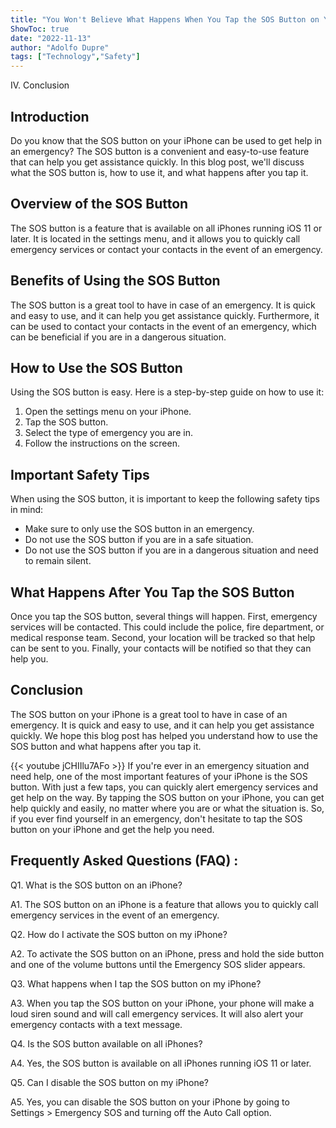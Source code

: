 ```yaml
---
title: "You Won't Believe What Happens When You Tap the SOS Button on Your iPhone!"
ShowToc: true 
date: "2022-11-13"
author: "Adolfo Dupre" 
tags: ["Technology","Safety"]
---
```

IV. Conclusion

## Introduction
Do you know that the SOS button on your iPhone can be used to get help in an emergency? The SOS button is a convenient and easy-to-use feature that can help you get assistance quickly. In this blog post, we'll discuss what the SOS button is, how to use it, and what happens after you tap it.

## Overview of the SOS Button
The SOS button is a feature that is available on all iPhones running iOS 11 or later. It is located in the settings menu, and it allows you to quickly call emergency services or contact your contacts in the event of an emergency.

## Benefits of Using the SOS Button
The SOS button is a great tool to have in case of an emergency. It is quick and easy to use, and it can help you get assistance quickly. Furthermore, it can be used to contact your contacts in the event of an emergency, which can be beneficial if you are in a dangerous situation.

## How to Use the SOS Button
Using the SOS button is easy. Here is a step-by-step guide on how to use it:

1. Open the settings menu on your iPhone.
2. Tap the SOS button.
3. Select the type of emergency you are in.
4. Follow the instructions on the screen.

## Important Safety Tips
When using the SOS button, it is important to keep the following safety tips in mind:

- Make sure to only use the SOS button in an emergency.
- Do not use the SOS button if you are in a safe situation.
- Do not use the SOS button if you are in a dangerous situation and need to remain silent.

## What Happens After You Tap the SOS Button
Once you tap the SOS button, several things will happen. First, emergency services will be contacted. This could include the police, fire department, or medical response team. Second, your location will be tracked so that help can be sent to you. Finally, your contacts will be notified so that they can help you.

## Conclusion
The SOS button on your iPhone is a great tool to have in case of an emergency. It is quick and easy to use, and it can help you get assistance quickly. We hope this blog post has helped you understand how to use the SOS button and what happens after you tap it.

{{< youtube jCHIIlu7AFo >}} 
If you're ever in an emergency situation and need help, one of the most important features of your iPhone is the SOS button. With just a few taps, you can quickly alert emergency services and get help on the way. By tapping the SOS button on your iPhone, you can get help quickly and easily, no matter where you are or what the situation is. So, if you ever find yourself in an emergency, don't hesitate to tap the SOS button on your iPhone and get the help you need.

## Frequently Asked Questions (FAQ) :
Q1. What is the SOS button on an iPhone?

A1. The SOS button on an iPhone is a feature that allows you to quickly call emergency services in the event of an emergency.

Q2. How do I activate the SOS button on my iPhone?

A2. To activate the SOS button on an iPhone, press and hold the side button and one of the volume buttons until the Emergency SOS slider appears.

Q3. What happens when I tap the SOS button on my iPhone?

A3. When you tap the SOS button on your iPhone, your phone will make a loud siren sound and will call emergency services. It will also alert your emergency contacts with a text message.

Q4. Is the SOS button available on all iPhones?

A4. Yes, the SOS button is available on all iPhones running iOS 11 or later.

Q5. Can I disable the SOS button on my iPhone?

A5. Yes, you can disable the SOS button on your iPhone by going to Settings > Emergency SOS and turning off the Auto Call option.


